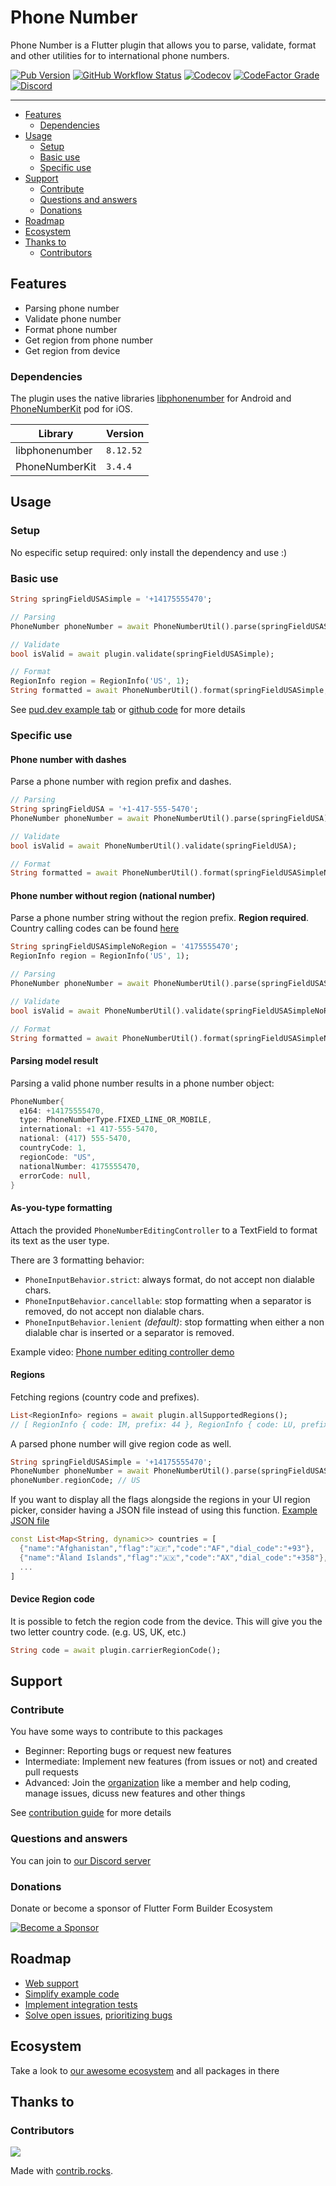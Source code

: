 # Phone Number

Phone Number is a Flutter plugin that allows you to parse, validate, format and other utilities for to international phone numbers.

[![Pub Version](https://img.shields.io/pub/v/phone_number?logo=flutter&style=for-the-badge)](https://pub.dev/packages/phone_number)
[![GitHub Workflow Status](https://img.shields.io/github/workflow/status/flutter-form-builder-ecosystem/phone_number/Base?logo=github&style=for-the-badge)](https://github.com/flutter-form-builder-ecosystem/phone_number/actions/workflows/base.yaml)
[![Codecov](https://img.shields.io/codecov/c/github/flutter-form-builder-ecosystem/phone_number?logo=codecov&style=for-the-badge)](https://codecov.io/gh/flutter-form-builder-ecosystem/phone_number/)
[![CodeFactor Grade](https://img.shields.io/codefactor/grade/github/flutter-form-builder-ecosystem/phone_number?logo=codefactor&style=for-the-badge)](https://www.codefactor.io/repository/github/flutter-form-builder-ecosystem/phone_number)
[![Discord](https://img.shields.io/discord/985922433578053673?logo=discord&style=for-the-badge)](https://discord.com/invite/25KNPMJQf2)
___


- [Features](#features)
    - [Dependencies](#dependencies)
- [Usage](#usage)
    - [Setup](#setup)
    - [Basic use](#basic-use)
    - [Specific use](#specific-use)
- [Support](#support)
    - [Contribute](#contribute)
    - [Questions and answers](#questions-and-answers)
    - [Donations](#donations)
- [Roadmap](#roadmap)
- [Ecosystem](#ecosystem)
- [Thanks to](#thanks-to)
    - [Contributors](#contributors)

## Features

- Parsing phone number
- Validate phone number
- Format phone number
- Get region from phone number
- Get region from device

### Dependencies

The plugin uses the native libraries [libphonenumber](https://github.com/google/libphonenumber) for Android and [PhoneNumberKit](https://github.com/marmelroy/PhoneNumberKit) pod for iOS.

| Library        | Version   |
| -------------- | --------- |
| libphonenumber | `8.12.52` |
| PhoneNumberKit | `3.4.4`   |

## Usage

### Setup

No especific setup required: only install the dependency and use :)

### Basic use

```dart
String springFieldUSASimple = '+14175555470';

// Parsing
PhoneNumber phoneNumber = await PhoneNumberUtil().parse(springFieldUSASimple);

// Validate
bool isValid = await plugin.validate(springFieldUSASimple);

// Format
RegionInfo region = RegionInfo('US', 1);
String formatted = await PhoneNumberUtil().format(springFieldUSASimple, region.code); // +1 (417) 555-5470
```

See [pud.dev example tab](https://pub.dev/packages/phone_number/example) or [github code](example/lib/main.dart) for more details

### Specific use

#### Phone number with dashes

Parse a phone number with region prefix and dashes.

```dart
// Parsing
String springFieldUSA = '+1-417-555-5470';
PhoneNumber phoneNumber = await PhoneNumberUtil().parse(springFieldUSA);

// Validate
bool isValid = await PhoneNumberUtil().validate(springFieldUSA);

// Format
String formatted = await PhoneNumberUtil().format(springFieldUSASimpleNoRegion, region.code); // +1 (417) 555-5470
```

#### Phone number without region (national number)

Parse a phone number string without the region prefix. **Region required**. Country calling codes can be found [here](https://en.wikipedia.org/wiki/List_of_country_calling_codes)

```dart
String springFieldUSASimpleNoRegion = '4175555470';
RegionInfo region = RegionInfo('US', 1);

// Parsing
PhoneNumber phoneNumber = await PhoneNumberUtil().parse(springFieldUSASimpleNoRegion, region: region);

// Validate
bool isValid = await PhoneNumberUtil().validate(springFieldUSASimpleNoRegion, region: region.code);

// Format
String formatted = await PhoneNumberUtil().format(springFieldUSASimpleNoRegion, region.code); // (417) 555-5470
```

#### Parsing model result

Parsing a valid phone number results in a phone number object:

```dart
PhoneNumber{
  e164: +14175555470,
  type: PhoneNumberType.FIXED_LINE_OR_MOBILE,
  international: +1 417-555-5470,
  national: (417) 555-5470,
  countryCode: 1,
  regionCode: "US",
  nationalNumber: 4175555470,
  errorCode: null,
}
```

#### As-you-type formatting

Attach the provided `PhoneNumberEditingController` to a TextField to format its text as the user type.

There are 3 formatting behavior:

- `PhoneInputBehavior.strict`: always format, do not accept non dialable chars.
- `PhoneInputBehavior.cancellable`: stop formatting when a separator is removed, do not accept non dialable chars.
- `PhoneInputBehavior.lenient` _(default)_: stop formatting when either a non dialable char is inserted or a separator is removed.

Example video: [Phone number editing controller demo](http://www.youtube.com/watch?v=rlLGVXCi-2Y)

#### Regions

Fetching regions (country code and prefixes).

```dart
List<RegionInfo> regions = await plugin.allSupportedRegions();
// [ RegionInfo { code: IM, prefix: 44 }, RegionInfo { code: LU, prefix: 352 }, ... ]
```

A parsed phone number will give region code as well.

```dart
String springFieldUSASimple = '+14175555470';
PhoneNumber phoneNumber = await PhoneNumberUtil().parse(springFieldUSASimple);
phoneNumber.regionCode; // US
```

If you want to display all the flags alongside the regions in your UI region picker, consider having a JSON file instead of using this function. [Example JSON file](https://gist.githubusercontent.com/DmytroLisitsyn/1c31186e5b66f1d6c52da6b5c70b12ad/raw/01b1af9b267471818f4f8367852bd4a2814cbae6/country_dial_info.json)

```dart
const List<Map<String, dynamic>> countries = [
  {"name":"Afghanistan","flag":"🇦🇫","code":"AF","dial_code":"+93"},
  {"name":"Åland Islands","flag":"🇦🇽","code":"AX","dial_code":"+358"},
  ...
]
```

#### Device Region code

It is possible to fetch the region code from the device. This will give you the two letter country code. (e.g. US, UK, etc.)

```dart
String code = await plugin.carrierRegionCode();
```

## Support

### Contribute

You have some ways to contribute to this packages

 - Beginner: Reporting bugs or request new features
 - Intermediate: Implement new features (from issues or not) and created pull requests
 - Advanced: Join the [organization](#ecosystem) like a member and help coding, manage issues, dicuss new features and other things

 See [contribution guide](https://github.com/flutter-form-builder-ecosystem/.github/blob/main/CONTRIBUTING.md) for more details

### Questions and answers

You can join to [our Discord server](https://discord.gg/25KNPMJQf2)

### Donations

Donate or become a sponsor of Flutter Form Builder Ecosystem

[![Become a Sponsor](https://opencollective.com/flutter-form-builder-ecosystem/tiers/sponsor.svg?avatarHeight=56)](https://opencollective.com/flutter-form-builder-ecosystem)

## Roadmap

- [Web support](https://github.com/flutter-form-builder-ecosystem/phone_number/issues/44)
- [Simplify example code](https://github.com/flutter-form-builder-ecosystem/phone_number/issues/79)
- [Implement integration tests](https://github.com/flutter-form-builder-ecosystem/phone_number/issues/74)
- [Solve open issues](https://github.com/flutter-form-builder-ecosystem/phone_number/issues), [prioritizing bugs](https://github.com/flutter-form-builder-ecosystem/phone_number/labels/bug)

## Ecosystem

Take a look to [our awesome ecosystem](https://github.com/flutter-form-builder-ecosystem) and all packages in there

## Thanks to

### Contributors

<a href="https://github.com/flutter-form-builder-ecosystem/phone_number/graphs/contributors">
  <img src="https://contrib.rocks/image?repo=flutter-form-builder-ecosystem/phone_number" />
</a>

Made with [contrib.rocks](https://contrib.rocks).
